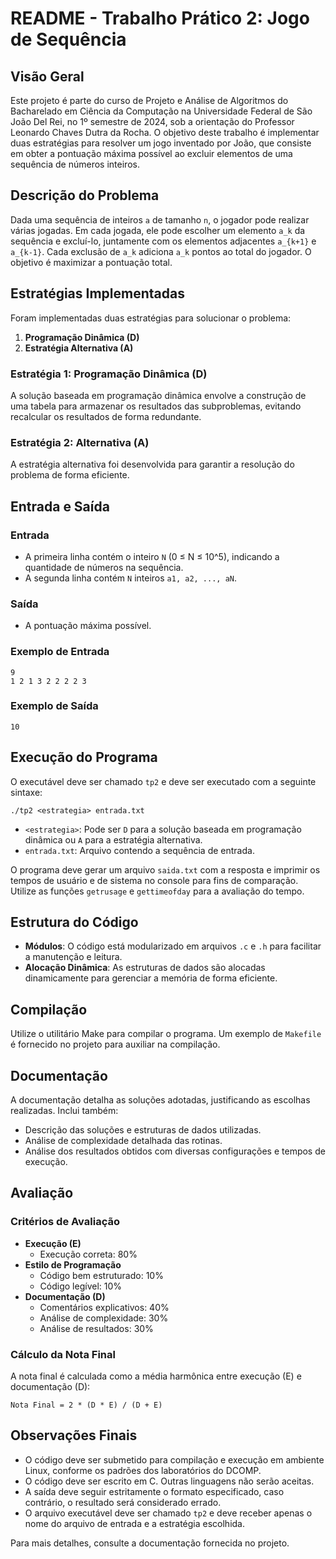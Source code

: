 # README - Trabalho Prático 2: Jogo de Sequência

## Visão Geral
Este projeto é parte do curso de Projeto e Análise de Algoritmos do Bacharelado em Ciência da Computação na Universidade Federal de São João Del Rei, no 1º semestre de 2024, sob a orientação do Professor Leonardo Chaves Dutra da Rocha. O objetivo deste trabalho é implementar duas estratégias para resolver um jogo inventado por João, que consiste em obter a pontuação máxima possível ao excluir elementos de uma sequência de números inteiros.

## Descrição do Problema
Dada uma sequência de inteiros `a` de tamanho `n`, o jogador pode realizar várias jogadas. Em cada jogada, ele pode escolher um elemento `a_k` da sequência e excluí-lo, juntamente com os elementos adjacentes `a_{k+1}` e `a_{k-1}`. Cada exclusão de `a_k` adiciona `a_k` pontos ao total do jogador. O objetivo é maximizar a pontuação total.

## Estratégias Implementadas
Foram implementadas duas estratégias para solucionar o problema:
1. **Programação Dinâmica (D)**
2. **Estratégia Alternativa (A)**

### Estratégia 1: Programação Dinâmica (D)
A solução baseada em programação dinâmica envolve a construção de uma tabela para armazenar os resultados das subproblemas, evitando recalcular os resultados de forma redundante.

### Estratégia 2: Alternativa (A)
A estratégia alternativa foi desenvolvida para garantir a resolução do problema de forma eficiente.

## Entrada e Saída
### Entrada
- A primeira linha contém o inteiro `N` (0 ≤ N ≤ 10^5), indicando a quantidade de números na sequência.
- A segunda linha contém `N` inteiros `a1, a2, ..., aN`.

### Saída
- A pontuação máxima possível.

### Exemplo de Entrada
```
9
1 2 1 3 2 2 2 2 3
```

### Exemplo de Saída
```
10
```

## Execução do Programa
O executável deve ser chamado `tp2` e deve ser executado com a seguinte sintaxe:
```
./tp2 <estrategia> entrada.txt
```
- `<estrategia>`: Pode ser `D` para a solução baseada em programação dinâmica ou `A` para a estratégia alternativa.
- `entrada.txt`: Arquivo contendo a sequência de entrada.

O programa deve gerar um arquivo `saida.txt` com a resposta e imprimir os tempos de usuário e de sistema no console para fins de comparação. Utilize as funções `getrusage` e `gettimeofday` para a avaliação do tempo.

## Estrutura do Código
- **Módulos**: O código está modularizado em arquivos `.c` e `.h` para facilitar a manutenção e leitura.
- **Alocação Dinâmica**: As estruturas de dados são alocadas dinamicamente para gerenciar a memória de forma eficiente.

## Compilação
Utilize o utilitário Make para compilar o programa. Um exemplo de `Makefile` é fornecido no projeto para auxiliar na compilação.

## Documentação
A documentação detalha as soluções adotadas, justificando as escolhas realizadas. Inclui também:
- Descrição das soluções e estruturas de dados utilizadas.
- Análise de complexidade detalhada das rotinas.
- Análise dos resultados obtidos com diversas configurações e tempos de execução.

## Avaliação
### Critérios de Avaliação
- **Execução (E)**
  - Execução correta: 80%
- **Estilo de Programação**
  - Código bem estruturado: 10%
  - Código legível: 10%
- **Documentação (D)**
  - Comentários explicativos: 40%
  - Análise de complexidade: 30%
  - Análise de resultados: 30%

### Cálculo da Nota Final
A nota final é calculada como a média harmônica entre execução (E) e documentação (D):
```
Nota Final = 2 * (D * E) / (D + E)
```

## Observações Finais
- O código deve ser submetido para compilação e execução em ambiente Linux, conforme os padrões dos laboratórios do DCOMP.
- O código deve ser escrito em C. Outras linguagens não serão aceitas.
- A saída deve seguir estritamente o formato especificado, caso contrário, o resultado será considerado errado.
- O arquivo executável deve ser chamado `tp2` e deve receber apenas o nome do arquivo de entrada e a estratégia escolhida.

Para mais detalhes, consulte a documentação fornecida no projeto.
